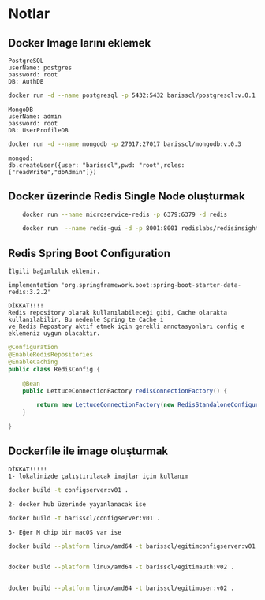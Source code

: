 # Notlar

## Docker Image larını eklemek

    PostgreSQL
    userName: postgres
    password: root
    DB: AuthDB
```bash
docker run -d --name postgresql -p 5432:5432 barisscl/postgresql:v.0.1
```
    MongoDB
    userName: admin
    password: root
    DB: UserProfileDB
```bash
docker run -d --name mongodb -p 27017:27017 barisscl/mongodb:v.0.3
```

    mongod: 
    db.createUser({user: "barisscl",pwd: "root",roles: ["readWrite","dbAdmin"]}) 

## Docker üzerinde Redis Single Node oluşturmak

```bash
    docker run --name microservice-redis -p 6379:6379 -d redis
```

```bash
    docker run  --name redis-gui -d -p 8001:8001 redislabs/redisinsight:1.14.0
```

## Redis Spring Boot Configuration
    İlgili bağımlılık eklenir.

    implementation 'org.springframework.boot:spring-boot-starter-data-redis:3.2.2'

    DİKKAT!!!!
    Redis repository olarak kullanılabileceği gibi, Cache olarakta kullanılabilir, Bu nedenle Spring te Cache i 
    ve Redis Repostory aktif etmek için gerekli annotasyonları config e eklemeniz uygun olacaktır.

```java
@Configuration
@EnableRedisRepositories
@EnableCaching
public class RedisConfig {

    @Bean
    public LettuceConnectionFactory redisConnectionFactory() {

        return new LettuceConnectionFactory(new RedisStandaloneConfiguration("localhost", 6379));
    }

}
```

## Dockerfile ile image oluşturmak
    DİKKAT!!!!!
    1- lokalinizde çalıştırılacak imajlar için kullanım
````bash
docker build -t configserver:v01 .
````
    2- docker hub üzerinde yayınlanacak ise
````bash
docker build -t barisscl/configserver:v01 .
````
    3- Eğer M chip bir macOS var ise 
````bash
docker build --platform linux/amd64 -t barisscl/egitimconfigserver:v01 .


docker build --platform linux/amd64 -t barisscl/egitimauth:v02 .


docker build --platform linux/amd64 -t barisscl/egitimuser:v02 .

````
